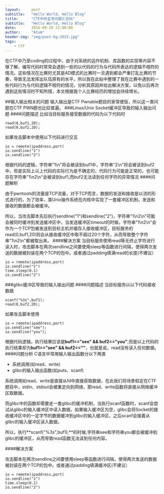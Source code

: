 ```yaml
---
layout:     post
subtitle:   "Hello World, Hello Blog"
title:      "CTF中的玄学问题汇总帖"
subtitle:   "Hello World, Hello Blog"
date:       2016-09-20 23:00:00
author:     "Atum"
header-img: "img/post-bg-2015.jpg"
tags:
    - CTF
---
```

在CTF中乃至coding的过程中，由于对系统的运作机制、库函数的实现等内容不够了解，编写代码时常常会遇到一些的以代码的行为与代码所表达的逻辑不相符的情况。这些情况在比赛时尤其是AD模式的比赛时一旦遇到都会严重打乱比赛的节奏，导致无法发挥出队伍原有的水平。所以我在此帖中整理了我在比赛中遇到的一些代码行为与代码逻辑不相符的情况，分析其原因并给出解决方案，以免以后再次遇到这些情况时不知所措，本文根据我个人比赛经历的增加会持续增长。

##输入输出相关的问题
输入输出是CTF Pwnable题目的家常便饭，所以这一类问题在CTF PWN题也比较普遍。
###Linux/Unix Socket缓冲区导致的输入输出问题
####问题描述
比如当目标服务接受数据的代码为以下代码时

	read(0,buf1,20);
	read(0,buf2,20);

如果攻击脚本中使用以下代码进行交互

	io = remote(ipaddress,port)
	io.sendline("1")
	io.sendline("2")
	
<p>根据代码的逻辑，字符串"1\n"将会被读到buf1中，字符串"2\n"将会被读到buf2中，但是实际上以上代码的实际行为是不确定的，代码行为可能是正常的，也可能存在字符串"1\n2\n"会被读到buf1,而buf2无法读到任何字符的异常情况<p\>
####问题解析
<p>
由于pwntools的流量是TCP流量，对于TCP而言，数据的发送和接收是以流的形式进行的，为了效率，类Unix操作系统在内核中实现了一套缓冲区机制，发送和接收的数据都会被缓冲。<p\>
<p>所以，当攻击脚本先后执行sendline("1")和sendline("2")，字符串"1\n2\n"可能会被同时缓冲到发送缓冲区中，当发送缓冲区timeout的时候，字符串"1\n2\n"会作为一个TCP包被发送到目标主机并缓存入接收缓冲区，目标服务的read(0,buf1,20)则会从接收缓冲区中取不超过20个字符，从而导致整个字符串"1\n2\n"都被取出来。<p\>
####解决方案
当目标服务使用read等无终止字符进行读入时，攻击脚本在两次sendline之间要使用sleep等函数进行间隔，使得两次发送的数据被封装在两个TCP的包中。或者通过padding填满read的长度(不建议）
	
	io = remote(ipaddress,port)
	io.sendline("1")
	time.sleep(0.1)
	io.sendline("2")
	
###glibc缓冲区导致的输入输出问题
####问题描述
当目标服务以以下代码接收数据
	
	scanf("%3s",buf1);
	read(0,buf2,20);

如果攻击脚本使用
	
	io = remote(ipaddress,port)
	io.sendline("see");
	io.sendline("you");
	
根据代码逻辑，执行结果应该是**buf1=="see" && buf2=="you"**,但是以上代码的执行结果却为**buf1=="see" && buf2==""**，也就是说，read没有读入任何数据。
####问题分析
C语言中常用输入输出函数分以下两类

* 系统调用(如read、write)
* glibc的输入输出函数(如puts、scanf)

系统调用如read、write是直接从fd中直接获取数据，在此我们将场景假定在CTF题目中，stdin、stdout会被重定向到网络，那read、write函数将直接从网络缓冲区取数据。

而glibc中的函数却需要走一套glibc的缓冲机制，当执行scanf函数时，scanf会尝试从glibc的输入缓冲区中读入数据，如果输入缓冲区为空，glibc会将Socket的接收缓冲区中的一定字节的数据缓冲到glibc的输入缓冲区，之后scanf会接着从glibc的输入缓冲区读入数据。

所以，执行**scanf("%3s",buf1);**的时候,字符串see和字符串you都会被缓冲到glibc的缓冲区，从而导致read函数无法读到任何内容。

####解决方案

攻击脚本在两次sendline之间要使用sleep等函数进行间隔，使得两次发送的数据被封装在两个TCP的包中。或者通过padding填满缓冲区(不建议）
	
	io = remote(ipaddress,port)
	io.sendline("1")
	time.sleep(0.1)
	io.sendline("2")



